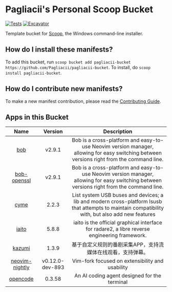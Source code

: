 # Pagliacii's Personal Scoop Bucket

<!-- Uncomment the following line after replacing placeholders -->

[![Tests](https://github.com/Pagliacii/pagliacii-bucket/actions/workflows/ci.yml/badge.svg)](https://github.com/Pagliacii/pagliacii-bucket/actions/workflows/ci.yml) [![Excavator](https://github.com/Pagliacii/pagliacii-bucket/actions/workflows/excavator.yml/badge.svg)](https://github.com/Pagliacii/pagliacii-bucket/actions/workflows/excavator.yml)

Template bucket for [Scoop](https://scoop.sh), the Windows command-line installer.

## How do I install these manifests?

To add this bucket, run `scoop bucket add pagliacii-bucket https://github.com/Pagliacii/pagliacii-bucket`. To install, do `scoop install pagliacii-bucket`.

## How do I contribute new manifests?

To make a new manifest contribution, please read the [Contributing Guide](https://github.com/ScoopInstaller/.github/blob/main/.github/CONTRIBUTING.md).

## Apps in this Bucket

<!-- APPS_TABLE_START -->
| Name | Version | Description |
| :--: | :-----: | :---------: |
| [bob](https://github.com/MordechaiHadad/bob) | v2.9.1 | Bob is a cross-platform and easy-to-use Neovim version manager, allowing for easy switching between versions right from the command line. |
| [bob-openssl](https://github.com/MordechaiHadad/bob) | v2.9.1 | Bob is a cross-platform and easy-to-use Neovim version manager, allowing for easy switching between versions right from the command line. |
| [cyme](https://github.com/tuna-f1sh/cyme) | 2.2.3 | List system USB buses and devices; a lib and modern cross-platform lsusb that attempts to maintain compatibility with, but also add new features |
| [iaito](https://github.com/radareorg/iaito) | 5.8.8 | iaito is the official graphical interface for radare2, a libre reverse engineering framework. |
| [kazumi](https://github.com/Predidit/Kazumi) | 1.3.9 | 基于自定义规则的番剧采集APP，支持流媒体在线观看，支持弹幕。 |
| [neovim-nightly](https://github.com/neovim/neovim) | v0.12.0-dev-893 | Vim-fork focused on extensibility and usability |
| [opencode](https://github.com/sst/opencode) | 0.3.58 | An AI coding agent designed for the terminal |
<!-- APPS_TABLE_END -->

